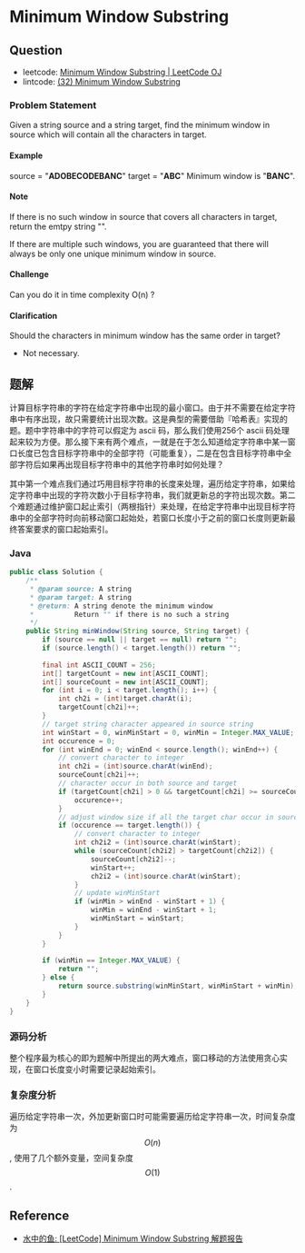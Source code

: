 # Minimum Window Substring

## Question

- leetcode: [Minimum Window Substring | LeetCode OJ](https://leetcode.com/problems/minimum-window-substring/)
- lintcode: [(32) Minimum Window Substring](http://www.lintcode.com/en/problem/minimum-window-substring/)

### Problem Statement

Given a string source and a string target, find the minimum window in source
which will contain all the characters in target.

#### Example

source = "**ADOBECODEBANC**" target = "**ABC**" Minimum window is "**BANC**".

#### Note

If there is no such window in source that covers all characters in target,
return the emtpy string "".

If there are multiple such windows, you are guaranteed that there will always
be only one unique minimum window in source.

#### Challenge

Can you do it in time complexity O(n) ?

#### Clarification

Should the characters in minimum window has the same order in target?

- Not necessary.

## 题解

计算目标字符串的字符在给定字符串中出现的最小窗口。由于并不需要在给定字符串中有序出现，故只需要统计出现次数。这是典型的需要借助『哈希表』实现的题。题中字符串中的字符可以假定为 ascii 码，那么我们使用256个 ascii 码处理起来较为方便。那么接下来有两个难点，一就是在于怎么知道给定字符串中某一窗口长度已包含目标字符串中的全部字符（可能重复），二是在包含目标字符串中全部字符后如果再出现目标字符串中的其他字符串时如何处理？

其中第一个难点我们通过巧用目标字符串的长度来处理，遍历给定字符串，如果给定字符串中出现的字符次数小于目标字符串，我们就更新总的字符出现次数。第二个难题通过维护窗口起止索引（两根指针）来处理，在给定字符串中出现目标字符串中的全部字符时向前移动窗口起始处，若窗口长度小于之前的窗口长度则更新最终答案要求的窗口起始索引。

### Java

```java
public class Solution {
    /**
     * @param source: A string
     * @param target: A string
     * @return: A string denote the minimum window
     *          Return "" if there is no such a string
     */
    public String minWindow(String source, String target) {
        if (source == null || target == null) return "";
        if (source.length() < target.length()) return "";
        
        final int ASCII_COUNT = 256;
        int[] targetCount = new int[ASCII_COUNT];
        int[] sourceCount = new int[ASCII_COUNT];
        for (int i = 0; i < target.length(); i++) {
            int ch2i = (int)target.charAt(i);
            targetCount[ch2i]++;
        }
        // target string character appeared in source string
        int winStart = 0, winMinStart = 0, winMin = Integer.MAX_VALUE;
        int occurence = 0;
        for (int winEnd = 0; winEnd < source.length(); winEnd++) {
            // convert character to integer
            int ch2i = (int)source.charAt(winEnd);
            sourceCount[ch2i]++;
            // character occur in both source and target
            if (targetCount[ch2i] > 0 && targetCount[ch2i] >= sourceCount[ch2i]) {
                occurence++;
            }
            // adjust window size if all the target char occur in source
            if (occurence == target.length()) {
                // convert character to integer
                int ch2i2 = (int)source.charAt(winStart);
                while (sourceCount[ch2i2] > targetCount[ch2i2]) {
                    sourceCount[ch2i2]--;
                    winStart++;
                    ch2i2 = (int)source.charAt(winStart);
                }
                // update winMinStart
                if (winMin > winEnd - winStart + 1) {
                    winMin = winEnd - winStart + 1;
                    winMinStart = winStart;
                }
            }
        }
        
        if (winMin == Integer.MAX_VALUE) {
            return "";
        } else {
            return source.substring(winMinStart, winMinStart + winMin);
        }
    }
}
```

### 源码分析

整个程序最为核心的即为题解中所提出的两大难点，窗口移动的方法使用贪心实现，在窗口长度变小时需要记录起始索引。

### 复杂度分析

遍历给定字符串一次，外加更新窗口时可能需要遍历给定字符串一次，时间复杂度为 $$O(n)$$, 使用了几个额外变量，空间复杂度 $$O(1)$$.

## Reference

- [水中的鱼: [LeetCode] Minimum Window Substring 解题报告](http://fisherlei.blogspot.com/2012/12/leetcode-minimum-window-substring.html)
